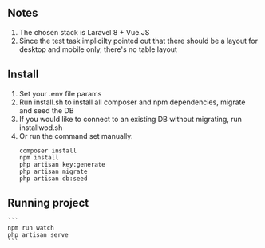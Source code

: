 ## Notes
 1. The chosen stack is Laravel 8 + Vue.JS
 2. Since the test task implicilty pointed out that there should be a layout for desktop and mobile only, there's no table layout

## Install
 1. Set your .env file params
 2. Run install.sh to install all composer and npm dependencies, migrate and seed the DB
 3. If you would like to connect to an existing DB without migrating, run installwod.sh
 4. Or run the command set manually:
	```
	composer install
	npm install
	php artisan key:generate
	php artisan migrate
	php artisan db:seed
	```
	
## Running project
 	```
	npm run watch
	php artisan serve
	```